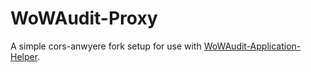 # WoWAudit-Proxy

A simple cors-anwyere fork setup for use with [WoWAudit-Application-Helper](https://github.com/ReeceGordon/WoWAudit-Application-Helper).
